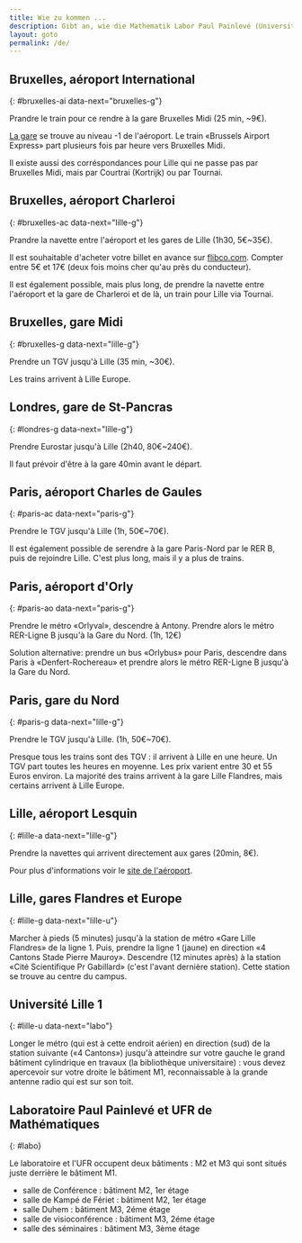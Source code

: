 ```yaml
---
title: Wie zu kommen ...
description: Gibt an, wie die Mathematik Labor Paul Painlevé (Universität Lille) aus verschiedenen Ausgangspunkte .
layout: goto
permalink: /de/
---
```


## Bruxelles, <i class="icon-flight"></i> aéroport International
{: #bruxelles-ai data-next="bruxelles-g"}

Prandre le train pour ce rendre à la gare Bruxelles Midi (25 min, ~9€).

[La gare](http://www.brusselsairport.be/fr/passngr/to_from_brussels_airport/train/) se trouve au niveau -1 de l'aéroport. Le train «Brussels Airport Express» part plusieurs fois par heure vers Bruxelles Midi.

Il existe aussi des corréspondances pour Lille qui ne passe pas par Bruxelles Midi, mais par Courtrai (Kortrijk) ou par Tournai.

## Bruxelles, <i class="icon-flight"></i> aéroport Charleroi
{: #bruxelles-ac data-next="lille-g"}

Prandre la navette entre l'aéroport et les gares de Lille (1h30, 5€~35€).

Il est souhaitable d'acheter votre billet en avance sur [flibco.com](https://www.flibco.com). Compter entre 5€ et 17€ (deux fois moins cher qu'au près du conducteur).

Il est également possible, mais plus long, de prendre la navette entre l'aéroport et la gare de Charleroi et de là, un train pour Lille via Tournai.

## Bruxelles, <i class="icon-train"></i> gare Midi
{: #bruxelles-g data-next="lille-g"}

Prendre un TGV jusqu'à Lille (35 min, ~30€).

Les trains arrivent à Lille Europe.

## Londres, <i class="icon-train"></i> gare de St-Pancras
{: #londres-g data-next="lille-g"}

Prendre Eurostar jusqu'à Lille (2h40, 80€~240€).

Il faut prévoir d'être à la gare 40min avant le départ.

## Paris, <i class="icon-flight"></i> aéroport Charles de Gaules
{: #paris-ac data-next="paris-g"}

Prendre le TGV jusqu'à Lille (1h, 50€~70€).

Il est également possible de serendre à la gare Paris-Nord par le RER B, puis de rejoindre Lille. C'est plus long, mais il y a plus de trains.

## Paris, <i class="icon-flight"></i> aéroport d'Orly
{: #paris-ao data-next="paris-g"}

Prendre le métro «Orlyval», descendre à Antony. Prendre alors le métro RER-Ligne B jusqu'à la Gare du Nord. (1h, 12€)

Solution alternative: prendre un bus «Orlybus» pour Paris, descendre dans Paris à «Denfert-Rochereau» et prendre alors le métro RER-Ligne B jusqu'à la Gare du Nord.

## Paris, <i class="icon-train"></i> gare du Nord
{: #paris-g data-next="lille-g"}

Prendre le TGV jusqu'à Lille. (1h, 50€~70€).

Presque tous les trains sont des TGV : il arrivent à Lille en une heure. Un TGV part toutes les heures en moyenne. Les prix varient entre 30 et 55 Euros environ. La majorité des trains arrivent à la <i class="icon-train"></i> gare Lille Flandres, mais certains arrivent à Lille Europe.

## Lille, <i class="icon-flight"></i> aéroport Lesquin
{: #lille-a data-next="lille-g"}

Prendre la navettes qui arrivent directement aux gares (20min, 8€).

Pour plus d'informations voir le [site de l'aéroport](http://www.lille.aeroport.fr/acceder-a-l-aeroport/navette/).

## Lille, <i class="icon-train"></i> gares Flandres et Europe
{: #lille-g data-next="lille-u"}

Marcher à pieds (5 minutes) jusqu'à la station de métro «Gare Lille Flandres» de la ligne 1.
Puis, prendre la ligne 1 (jaune) en direction «4 Cantons Stade Pierre Mauroy».
Descendre (12 minutes après) à la station «Cité Scientifique Pr Gabillard» (c'est l'avant dernière station). Cette station se trouve au centre du campus.

## Université Lille 1
{: #lille-u data-next="labo"}

Longer le métro (qui est à cette endroit aérien) en direction (sud) de la station suivante («4 Cantons») jusqu'à atteindre sur votre gauche le grand bâtiment cylindrique en travaux (la bibliothèque universitaire) : vous devez apercevoir sur votre droite le bâtiment M1, reconnaissable à la grande antenne radio qui est sur son toit.

## Laboratoire Paul Painlevé et UFR de Mathématiques
{: #labo}

Le laboratoire et l'UFR occupent deux bâtiments : M2 et M3 qui sont situés juste derrière le bâtiment M1.

- salle de Conférence : bâtiment M2, 1er étage
- salle de Kampé de Fériet : bâtiment M2, 1er étage
- salle Duhem : bâtiment M3, 2éme étage
- salle de visioconférence : bâtiment M3, 2éme étage
- salle des séminaires : bâtiment M3, 3ème étage


